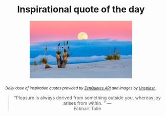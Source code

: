 
<div align="center">

# Inspirational quote of the day

<img src="./data/photo.jpeg" alt="Beautiful nature photo" width="320" height="180">

<sub><i>Daily dose of inspiration quotes provided by [ZenQuotes API](https://zenquotes.io/) and images by [Unsplash](https://unsplash.com/).</i></sub>


<blockquote>&ldquo;Pleasure is always derived from something outside you, whereas joy arises from within. &rdquo; &mdash; <footer>Eckhart Tolle</footer></blockquote>

</div>
